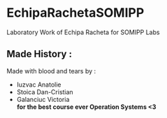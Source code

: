 # EchipaRachetaSOMIPP
Laboratory Work of Echipa Racheta for SOMIPP Labs

## Made History : 
Made with blood and tears by : <br/>
* Iuzvac Anatolie <br/>
* Stoica Dan-Cristian <br/>
* Galanciuc Victoria <br/>
<b>for the best course ever Operation Systems<b/> <3
